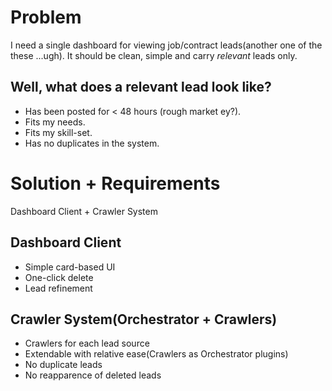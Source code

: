 # Problem
I need a single dashboard for viewing job/contract leads(another one of the these ...ugh).
It should be clean, simple and carry *relevant* leads only.

## Well, what does a relevant lead look like?
- Has been posted for < 48 hours (rough market ey?). 
- Fits my needs.
- Fits my skill-set.
- Has no duplicates in the system.
  
# Solution + Requirements
Dashboard Client + Crawler System 

## Dashboard Client
- Simple card-based UI
- One-click delete
- Lead refinement

## Crawler System(Orchestrator + Crawlers)
- Crawlers for each lead source
- Extendable with relative ease(Crawlers as Orchestrator plugins)
- No duplicate leads
- No reapparence of deleted leads
